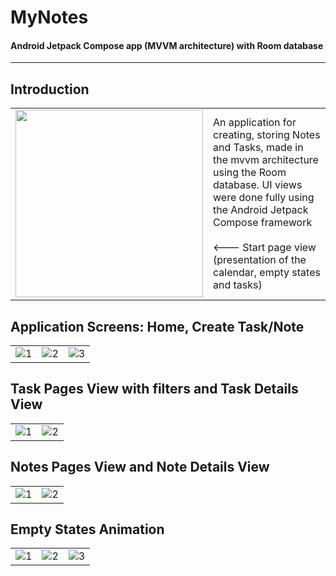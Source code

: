 # MyNotes

#### Android Jetpack Compose app (MVVM architecture) with Room database
 --------------------
## Introduction


<table>
  <tr>
    <td> <img src="https://user-images.githubusercontent.com/77066408/182188929-4e9d02ee-f842-44db-9dd4-29280fc72cca.gif" width="300" /></td>
    <td> An application for creating, storing Notes and Tasks, made in the mvvm architecture using the Room database. UI views were done fully using the Android Jetpack Compose framework</br></br> <--- Start page view (presentation of the calendar, empty states and tasks)</td>
     
  </tr> 
</table>

## Application Screens: Home, Create Task/Note

<table>
  <tr>
    <td> <img src="https://user-images.githubusercontent.com/77066408/182004685-29147122-b8de-41ce-bf6e-4d066ad0a4f4.png"  alt="1" ></td>
    <td> <img src="https://user-images.githubusercontent.com/77066408/181923797-b6b8f06f-c3fe-4ebc-a68a-6b7877c52d93.png"  alt="2" ></td>
     <td> <img src="https://user-images.githubusercontent.com/77066408/181925581-b6bc6229-bb31-4359-ba81-7f2b6742b8ae.png"  alt="3" ></td>
  </tr> 
</table>

## Task Pages View with filters and Task Details View

<table>
  <tr>
    <td> <img src="https://user-images.githubusercontent.com/77066408/182004632-4437e848-f3c5-4598-b54d-7d5d9079f7ab.png"  alt="1" ></td>
    <td> <img src="https://user-images.githubusercontent.com/77066408/182026653-6de81571-c138-4e8d-976c-d654e7fb3b2d.png"  alt="2" ></td>
     
  </tr> 
</table>


## Notes Pages View and Note Details View
<table>
  <tr>
    <td> <img src="https://user-images.githubusercontent.com/77066408/182004533-025421bf-f57f-4ad8-a284-1ed10c4c80dd.png"  alt="1" ></td>
    <td> <img src="https://user-images.githubusercontent.com/77066408/181376437-e8587127-f07c-43d9-ba79-f264a7c8ce01.png"  alt="2" ></td>
  </tr> 
</table>

## Empty States Animation
<table>
  <tr>
    <td> <img src="https://user-images.githubusercontent.com/77066408/182183448-9a11d56c-2cda-4130-a406-f0cf22f9677f.png"  alt="1" ></td>
    <td> <img src="https://user-images.githubusercontent.com/77066408/182183446-f51ee41c-307f-463e-82ed-a850141c8c7c.png"  alt="2" ></td>
     <td> <img src="https://user-images.githubusercontent.com/77066408/182183439-b80206bb-a2cb-4c21-891f-9eb1431e8448.png"  alt="3" ></td>
  </tr> 
</table>






